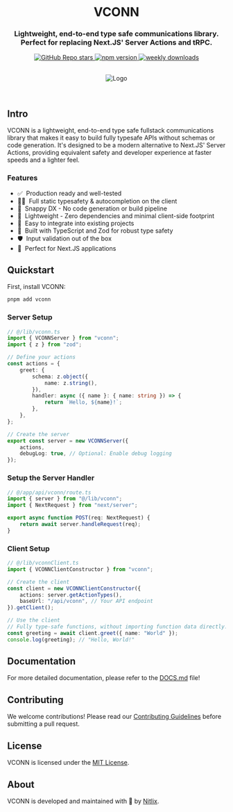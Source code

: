 <div align="center">
  <h1>VCONN</h1>
  <h3>Lightweight, end-to-end type safe communications library.<br />Perfect for replacing Next.JS' Server Actions and tRPC.</h3>
  
  <a href="https://github.com/nitlix/vconn">
    <img alt="GitHub Repo stars" src="https://img.shields.io/github/stars/nitlix/vconn?style=social">
  </a>

  <a href="https://www.npmjs.com/package/vconn">
    <img alt="npm version" src="https://img.shields.io/npm/v/vconn.svg">
  </a>
  <a href="https://www.npmjs.com/package/vconn">
    <img alt="weekly downloads" src="https://img.shields.io/npm/dm/vconn.svg">
  </a>

  <br />
  <br />

  <figure>
    <img src="https://static.nitlix.pro/github/VCONN_GITHUB.jpg" alt="Logo" />
  </figure>

</div>

<br />

## Intro

VCONN is a lightweight, end-to-end type safe fullstack communications library that makes it easy to build fully typesafe APIs without schemas or code generation. It's designed to be a modern alternative to Next.JS' Server Actions, providing equivalent safety and developer experience at faster speeds and a lighter feel.

### Features

-   ✅&nbsp; Production ready and well-tested
-   🧙‍♂️&nbsp; Full static typesafety & autocompletion on the client
-   🐎&nbsp; Snappy DX - No code generation or build pipeline
-   🍃&nbsp; Lightweight - Zero dependencies and minimal client-side footprint
-   🐻&nbsp; Easy to integrate into existing projects
-   🔋&nbsp; Built with TypeScript and Zod for robust type safety
-   🛡️&nbsp; Input validation out of the box
-   🎯&nbsp; Perfect for Next.JS applications

## Quickstart

First, install VCONN:

```sh
pnpm add vconn
```

### Server Setup

```typescript
// @/lib/vconn.ts
import { VCONNServer } from "vconn";
import { z } from "zod";

// Define your actions
const actions = {
    greet: {
        schema: z.object({
            name: z.string(),
        }),
        handler: async ({ name }: { name: string }) => {
            return `Hello, ${name}!`;
        },
    },
};

// Create the server
export const server = new VCONNServer({
    actions,
    debugLog: true, // Optional: Enable debug logging
});
```

### Setup the Server Handler

```typescript
// @/app/api/vconn/route.ts
import { server } from "@/lib/vconn";
import { NextRequest } from "next/server";

export async function POST(req: NextRequest) {
    return await server.handleRequest(req);
}
```

### Client Setup

```typescript
// @/lib/vconnClient.ts
import { VCONNClientConstructor } from "vconn";

// Create the client
const client = new VCONNClientConstructor({
    actions: server.getActionTypes(),
    baseUrl: "/api/vconn", // Your API endpoint
}).getClient();

// Use the client
// Fully type-safe functions, without importing function data directly.
const greeting = await client.greet({ name: "World" });
console.log(greeting); // "Hello, World!"
```

## Documentation

For more detailed documentation, please refer to the [DOCS.md](DOCS.md) file!

## Contributing

We welcome contributions! Please read our [Contributing Guidelines](CONTRIBUTING.md) before submitting a pull request.

## License

VCONN is licensed under the [MIT License](LICENSE).

## About

VCONN is developed and maintained with 💝 by [Nitlix](https://nitlix.dev).
